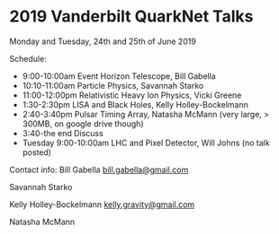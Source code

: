# 2019 Vanderbilt QuarkNet Talks
Monday and Tuesday, 24th and 25th of June 2019

Schedule: 
* 9:00-10:00am Event Horizon Telescope, Bill Gabella
* 10:10-11:00am Particle Physics, Savannah Starko
* 11:00-12:00pm Relativistic Heavy Ion Physics, Vicki Greene
* 1:30-2:30pm LISA and Black Holes, Kelly Holley-Bockelmann
* 2:40-3:40pm Pulsar Timing Array, Natasha McMann (very large, > 300MB, on google drive though)
* 3:40-the end Discuss
* Tuesday 9:00-10:00am LHC and Pixel Detector, Will Johns (no talk posted)


Contact info:
Bill Gabella  bill.gabella@gmail.com

Savannah Starko

Kelly Holley-Bockelmann  kelly.gravity@gmail.com

Natasha McMann



